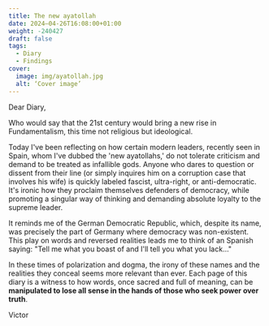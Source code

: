 ```yaml
---
title: The new ayatollah
date: 2024–04-26T16:08:00+01:00
weight: -240427
draft: false
tags:
  - Diary
  - Findings
cover:
  image: img/ayatollah.jpg
  alt: ‘Cover image’
---
```


Dear Diary,

Who would say that the 21st century would bring a new rise in Fundamentalism, this time not religious but ideological.  

Today I've been reflecting on how certain modern leaders, recently seen in Spain, whom I've dubbed the 'new ayatollahs,' do not tolerate criticism and demand to be treated as infallible gods. Anyone who dares to question or dissent from their line (or simply inquires him on a corruption case that involves his wife) is quickly labeled fascist, ultra-right, or anti-democratic. It's ironic how they proclaim themselves defenders of democracy, while promoting a singular way of thinking and demanding absolute loyalty to the supreme leader.

It reminds me of the German Democratic Republic, which, despite its name, was precisely the part of Germany where democracy was non-existent. This play on words and reversed realities leads me to think of an Spanish saying: "Tell me what you boast of and I'll tell you what you lack..."

In these times of polarization and dogma, the irony of these names and the realities they conceal seems more relevant than ever. Each page of this diary is a witness to how words, once sacred and full of meaning, can be **manipulated to lose all sense in the hands of those who seek power over truth**.

Victor